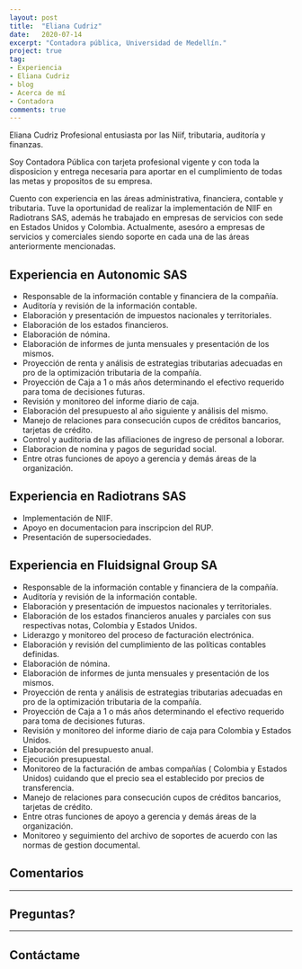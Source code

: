```yaml
---
layout: post
title:  "Eliana Cudriz"
date:   2020-07-14
excerpt: "Contadora pública, Universidad de Medellín."
project: true
tag:
- Experiencia
- Eliana Cudriz
- blog
- Acerca de mí
- Contadora
comments: true
---
```


Eliana Cudriz</b> Profesional entusiasta por las Niif, tributaria, auditoría y finanzas.

Soy Contadora Pública con tarjeta profesional vigente y con toda la disposicion y entrega necesaria para
aportar en el cumplimiento de todas las metas y propositos de su empresa.

Cuento con experiencia en las áreas administrativa, financiera, contable y tributaria. Tuve la oportunidad de realizar la implementación de NIIF en Radiotrans SAS, además he trabajado en empresas de servicios con sede en Estados Unidos y Colombia. Actualmente, asesóro a empresas de servicios y comerciales siendo soporte en cada una de las áreas anteriormente mencionadas.

## Experiencia en Autonomic SAS
* Responsable de la información contable y financiera de la compañía.
* Auditoría y revisión de la información contable.
* Elaboración y presentación de impuestos nacionales y territoriales.
* Elaboración de los estados financieros.
* Elaboración de nómina.
* Elaboración de informes de junta mensuales y presentación de los mismos.
* Proyección de renta y análisis de estrategias tributarias adecuadas en pro de la optimización tributaria de la compañía.
* Proyección de Caja a 1 o más años determinando el efectivo requerido para toma de decisiones futuras.
* Revisión y monitoreo del informe diario de caja.
* Elaboración del presupuesto al año siguiente y análisis del mismo.
* Manejo de relaciones para consecución cupos de créditos bancarios, tarjetas de crédito.
* Control y auditoria de las afiliaciones de ingreso de personal a loborar.
* Elaboracion de nomina y pagos de seguridad social.
* Entre otras funciones de apoyo a gerencia y demás áreas de la organización.


## Experiencia en Radiotrans SAS
* Implementación de NIIF.
* Apoyo en documentacion para inscripcion del RUP.
* Presentación de supersociedades.


## Experiencia en Fluidsignal Group SA
* Responsable de la información contable y financiera de la compañía.
* Auditoría y revisión de la información contable.
* Elaboración y presentación de impuestos nacionales y territoriales.
* Elaboración de los estados financieros anuales y parciales con sus respectivas notas, Colombia y Estados Unidos.
* Liderazgo y monitoreo del proceso de facturación electrónica.
* Elaboración y revisión del cumplimiento de las políticas contables definidas.
* Elaboración de nómina.
* Elaboración de informes de junta mensuales y presentación de los mismos.
* Proyección de renta y análisis de estrategias tributarias adecuadas en pro de la optimización tributaria de la compañía.
* Proyección de Caja a 1 o más años determinando el efectivo requerido para toma de decisiones futuras.
* Revisión y monitoreo del informe diario de caja para Colombia y Estados Unidos.
* Elaboración del presupuesto anual.
* Ejecución presupuestal.
* Monitoreo de la facturación de ambas compañías ( Colombia y Estados Unidos) cuidando que el precio sea el establecido por precios de transferencia.
* Manejo de relaciones para consecución cupos de créditos bancarios, tarjetas de crédito.
* Entre otras funciones de apoyo a gerencia y demás áreas de la organización.
* Monitoreo y seguimiento del archivo de soportes de acuerdo con las normas de gestion documental.


## Comentarios


---

## Preguntas?



---

## Contáctame
